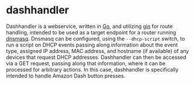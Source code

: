 # dashhandler
Dashhandler is a webservice, written in [Go](https://golang.org/), and utilizing [gin](https://github.com/gin-gonic/gin) for route handling, intended to be used as a target endpoint for a router running [dnsmasq](http://www.thekelleys.org.uk/dnsmasq/docs/dnsmasq-man.html).  Dnsmasq can be configured, using the `--dhcp-script` switch, to run a script on DHCP events passing along information about the event type, assigned IP address, MAC address, and hostname (if available) of any devices that request DHCP addresses.  Dashhandler can then be accessed via a GET request, passing along that information, where it can be processed for arbitrary actions.  In this case, dashhandler is specifically intended to handle Amazon Dash button presses.
